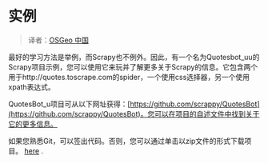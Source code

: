 # 实例

> 译者：[OSGeo 中国](https://www.osgeo.cn/)

最好的学习方法是举例，而Scrapy也不例外。因此，有一个名为Quotesbot_uu的Scrapy项目示例，您可以使用它来玩并了解更多关于Scrapy的信息。它包含两个用于http://quotes.toscrape.com的spider，一个使用css选择器，另一个使用xpath表达式。

QuotesBot_u项目可从以下网址获得：[https://github.com/scrappy/QuotesBot](https://github.com/scrappy/QuotesBot)。您可以在项目的自述文件中找到关于它的更多信息。

如果您熟悉Git，可以签出代码。否则，您可以通过单击以zip文件的形式下载项目。 [here](https://github.com/scrapy/quotesbot/archive/master.zip) .